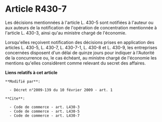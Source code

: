 # Article R430-7

Les décisions mentionnées à l'article L. 430-5 sont notifiées à l'auteur ou aux auteurs de la notification de l'opération de
concentration mentionnée à l'article L. 430-3, ainsi qu'au ministre chargé de l'économie. 

Lorsqu'elles reçoivent notification des décisions prises en application des articles L. 430-5, L. 430-7, L. 430-7-1, L. 430-8
et L. 430-9, les entreprises concernées disposent d'un délai de quinze jours pour indiquer à l'Autorité de la concurrence ou,
le cas échéant, au ministre chargé de l'économie les mentions qu'elles considèrent comme relevant du secret des affaires.

**Liens relatifs à cet article**

	**Modifié par**:

	  - Décret n°2009-139 du 10 février 2009 - art. 1

	**Cite**:

	  - Code de commerce - art. L430-3
	  - Code de commerce - art. L430-5
	  - Code de commerce - art. L430-7

